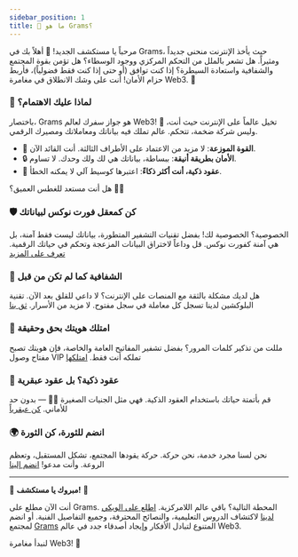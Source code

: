 ```yaml
---
sidebar_position: 1
title: 📖 ما هو Grams؟
---
```


مرحباً يا مستكشف الجديد! 🌟 أهلاً بك في Grams، حيث يأخذ الإنترنت منحنى جديداً ومثيراً. هل تشعر بالملل من التحكم المركزي ووجود الوسطاء؟ هل تؤمن بقوة المجتمع والشفافية واستعادة السيطرة؟ إذا كنت توافق (أو حتى إذا كنت فقط فضولياً)، فأربط حزام الأمان! أنت على وشك الانطلاق في مغامرة Web3. 🎉

### 🧐 لماذا عليك الاهتمام؟

باختصار، Grams هو جواز سفرك لعالم Web3! 🌌 تخيل عالماً على الإنترنت حيث أنت، وليس شركة ضخمة، تتحكم. عالم تملك فيه بياناتك ومعاملاتك ومصيرك الرقمي.

- 💪 **القوة الموزعة**: لا مزيد من الاعتماد على الأطراف الثالثة. أنت القائد الآن.
- 🔒 **الأمان بطريقة أنيقة**: ببساطة، بياناتك هي لك ولك وحدك. لا تساوم.
- 📜 **عقود ذكية، أنت أكثر ذكاءً**: اعتبرها كوسيط آلي لا يمكنه الخطأ.

هل أنت مستعد للغطس العميق؟ 🏊‍♀️

### 🛡️ كن كمعقل فورت نوكس لبياناتك

الخصوصية؟ الخصوصية لك! بفضل تقنيات التشفير المتطورة، بياناتك ليست فقط آمنة، بل هي آمنة كفورت نوكس. قل وداعاً لاختراق البيانات المزعجة وتحكم في حياتك الرقمية. [تعرف على المزيد](#)

### 👀 الشفافية كما لم تكن من قبل

هل لديك مشكلة بالثقة مع المنصات على الإنترنت؟ لا داعي للقلق بعد الآن. تقنية البلوكشين لدينا تسجل كل معاملة في سجل مفتوح. لا مزيد من الأسرار. [ثق بنا](#)

### 🎫 امتلك هويتك بحق وحقيقة

مللت من تذكير كلمات المرور؟ بفضل تشفير المفاتيح العامة والخاصة، فإن هويتك تصبح مفتاح وصول VIP تملكه أنت فقط. [امتلكها](#)

### 🌟 عقود ذكية؟ بل عقود عبقرية

قم بأتمتة حياتك باستخدام العقود الذكية. فهي مثل الجنيات الصغيرة 🧞‍♂️ — بدون حد للأماني. [كن عبقرياً](#)

### 🌍 انضم للثورة، كن الثورة

نحن لسنا مجرد خدمة، نحن حركة. حركة يقودها المجتمع، تشكل المستقبل، وتعظم الروعة. وأنت مدعو! [انضم إلينا](#)

---

🎉 **مبروك يا مستكشف!** 🎉

أنت الآن مطلع على Grams. المحطة التالية؟ باقي عالم اللامركزية. [اطلع على الويكي لدينا](#) لاكتشاف الدروس التعليمية، والنصائح المحترفة، وجميع التفاصيل الفنية. أو انضم لمجتمع [Grams](#) المتنوع لتبادل الأفكار وإيجاد أصدقاء جدد في عالم Web3.

لنبدأ مغامرة Web3! 🚀
